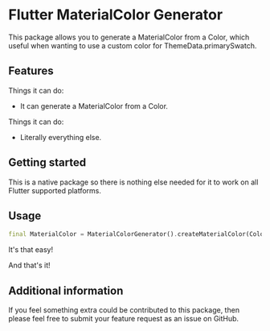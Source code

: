 # Flutter MaterialColor Generator

This package allows you to generate a MaterialColor from a Color,
which useful when wanting to use a custom color for ThemeData.primarySwatch.

## Features

Things it can do:
- It can generate a MaterialColor from a Color.

Things it can do:
- Literally everything else.

## Getting started

This is a native package so there is nothing else needed for it to work on all Flutter supported platforms.

## Usage

```dart
final MaterialColor = MaterialColorGenerator().createMaterialColor(Color(0xFFFFFFFF));
```

It's that easy!

And that's it!

## Additional information

If you feel something extra could be contributed to this package, 
then please feel free to submit your feature request as an issue on GitHub.
